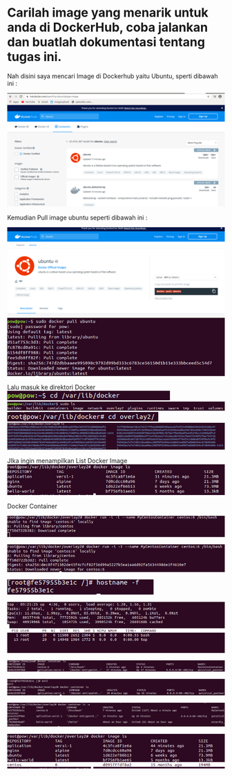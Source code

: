 # Carilah image yang menarik untuk anda di DockerHub, coba jalankan dan buatlah dokumentasi tentang tugas ini.


Nah disini saya mencari Image di Dockerhub yaitu Ubuntu, sperti dibawah ini :


![Docker Installer](https://github.com/Wahyupr/tekn-cloud-computing/blob/master/minggu-07/images/tugas%20images/1.png)

Kemudian Pull image ubuntu seperti dibawah ini :

![Docker Installer](https://github.com/Wahyupr/tekn-cloud-computing/blob/master/minggu-07/images/tugas%20images/2-0.png)
![Docker Installer](https://github.com/Wahyupr/tekn-cloud-computing/blob/master/minggu-07/images/tugas%20images/2.png)

Lalu masuk ke direktori Docker 
![Docker Installer](https://github.com/Wahyupr/tekn-cloud-computing/blob/master/minggu-07/images/tugas%20images/3.png)
![Docker Installer](https://github.com/Wahyupr/tekn-cloud-computing/blob/master/minggu-07/images/tugas%20images/4.png)
![Docker Installer](https://github.com/Wahyupr/tekn-cloud-computing/blob/master/minggu-07/images/tugas%20images/5.png)
![Docker Installer](https://github.com/Wahyupr/tekn-cloud-computing/blob/master/minggu-07/images/tugas%20images/6.png)

JIka ingin menampilkan List Docker Image 
![Docker Installer](https://github.com/Wahyupr/tekn-cloud-computing/blob/master/minggu-07/images/tugas%20images/8.png)

Docker Container

![Docker Installer](https://github.com/Wahyupr/tekn-cloud-computing/blob/master/minggu-07/images/tugas%20images/9.png)

![Docker Installer](https://github.com/Wahyupr/tekn-cloud-computing/blob/master/minggu-07/images/tugas%20images/10.png)

![Docker Installer](https://github.com/Wahyupr/tekn-cloud-computing/blob/master/minggu-07/images/tugas%20images/11.png)

![Docker Installer](https://github.com/Wahyupr/tekn-cloud-computing/blob/master/minggu-07/images/tugas%20images/12.png)

![Docker Installer](https://github.com/Wahyupr/tekn-cloud-computing/blob/master/minggu-07/images/tugas%20images/13.png)

![Docker Installer](https://github.com/Wahyupr/tekn-cloud-computing/blob/master/minggu-07/images/tugas%20images/14.png)

![Docker Installer](https://github.com/Wahyupr/tekn-cloud-computing/blob/master/minggu-07/images/tugas%20images/15.png)

![Docker Installer](https://github.com/Wahyupr/tekn-cloud-computing/blob/master/minggu-07/images/tugas%20images/16.png)
